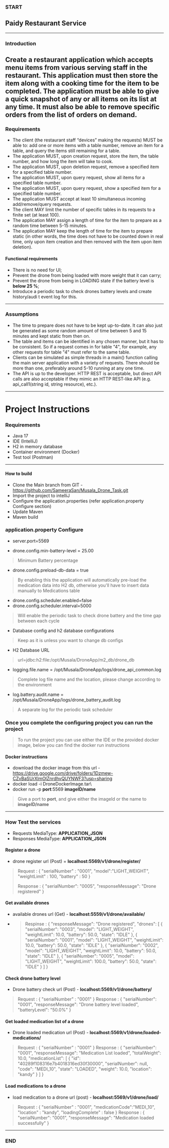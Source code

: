 ### START

## Paidy Restaurant Service
---
### Introduction

Create a restaurant application which accepts menu items from various serving staff in the restaurant. This application must then store the item along with a cooking time for the item to be completed. The application must be able to give a quick snapshot of any or all items on its list at any time. It must also be able to remove specific orders from the list of orders on demand.
---

### Requirements

- The client (the restaurant staff “devices” making the requests) MUST be able to: add one or more items with a table number, remove an item for a table, and query the items still remaining for a table.
- The application MUST, upon creation request, store the item, the table number, and how long the item will take to cook.
- The application MUST, upon deletion request, remove a specified item for a specified table number.
- The application MUST, upon query request, show all items for a specified table number.
- The application MUST, upon query request, show a specified item for a specified table number.
- The application MUST accept at least 10 simultaneous incoming add/remove/query requests.
- The client MAY limit the number of specific tables in its requests to a finite set (at least 100).
- The application MAY assign a length of time for the item to prepare as a random time between 5-15 minutes.
- The application MAY keep the length of time for the item to prepare static (in other words, the time does not have to be counted down in real time, only upon item creation and then removed with the item upon item deletion).

#### Functional requirements

- There is no need for UI;
- Prevent the drone from being loaded with more weight that it can carry;
- Prevent the drone from being in LOADING state if the battery level is **below 25
%**;
- Introduce a periodic task to check drones battery levels and create history/audi
  t event log for this.
---

### Assumptions
- The time to prepare does not have to be kept up-to-date. It can also just be generated as some random amount of time between 5 and 15 minutes and kept static from then on.
- The table and items can be identified in any chosen manner, but it has to be consistent. So if a request comes in for table "4", for example, any other requests for table "4" must refer to the same table.
- Clients can be simulated as simple threads in a main() function calling the main server application with a variety of requests. There should be more than one, preferably around 5-10 running at any one time.
- The API is up to the developer. HTTP REST is acceptable, but direct API calls are also acceptable if they mimic an HTTP REST-like API (e.g. api_call1(string id, string resource), etc.).


---

# Project Instructions

### Requirements

- Java 17
- IDE (IntelliJ)
- H2 in memory database
- Container environment (Docker)
- Test tool (Postman)
---

#### How to build

- Clone the Main branch from  GIT - https://github.com/SameeraSan/Musala_Drone_Task.git
- Import the project to intelliJ
- Configure the application.properties (refer application.property Configure section)
- Update Maven
- Maven build

### application.property Configure

- server.port=5569

- drone.config.min-battery-level = 25.00 
> Minimum Battery percentage
- drone.config.preload-db-data = true
> By enabling this the application will automatically pre-load the medication data into H2 db, otherwise you'll have to insert data manually to Medications table
> 

- drone.config.scheduler.enabled=false
- drone.config.scheduler.interval=5000
> Will enable the periodic task to check drone battery and the time gap between each cycle
> 
- Database config and h2 database configurations 
> Keep as it is unless you want to change db configs
> 
- H2 Database URL
> url=jdbc:h2:file:/opt/Musala/DroneApp/m2_db/drone_db
> 
- logging.file.name = /opt/Musala/DroneApp/logs/drone_api_common.log
> Complete log file name and the location, please change according to the environment
>
- log.battery.audit.name = /opt/Musala/DroneApp/logs/drone_battery_audit.log
> A separate log for the periodic task scheduler
> 
### Once you complete the configuring project you can run the project 
> To run the project you can use either the IDE or the provided docker image, below you can find the docker run instructions
> 
#### Docker instructions

- download the docker image from this url - https://drive.google.com/drive/folders/1Dzmew-CZvBaSUrXlmOlZnrdhvQUYNWF3?usp=sharing
- docker load -i DroneDockerImage.tar\
- docker run -p **port**:5569 **imageID/name**
> Give a port to **port**, and give either the imageId or the name to **imageID/name**

--- 


### How Test the services

- Requests MediaType: **APPLICATION_JSON**
- Responses MediaType: **APPLICATION_JSON**

#### Register a drone
- drone register url (Post) = **localhost:5569/v1/drone/register/**
> Request : {
"serialNumber" : "0001",
"model":"LIGHT_WEIGHT",
"weightLimit" : 100,
"battery" : 50
}
> 
> Response : {
"serialNumber": "0005",
"responseMessage": "Drone registered"
}
> 
#### Get available drones
- available drones url (Get) - **localhost:5559/v1/drone/available/**
- > Respinse : {
  "responseMessage": "Drone registered",
  "drones": [
  {
  "serialNumber": "0003",
  "model": "LIGHT_WEIGHT",
  "weightLimit": 10.0,
  "battery": 50.0,
  "state": "IDLE"
  },
  {
  "serialNumber": "0001",
  "model": "LIGHT_WEIGHT",
  "weightLimit": 10.0,
  "battery": 50.0,
  "state": "IDLE"
  },
  {
  "serialNumber": "0002",
  "model": "LIGHT_WEIGHT",
  "weightLimit": 10.0,
  "battery": 50.0,
  "state": "IDLE"
  },
  {
  "serialNumber": "0005",
  "model": "LIGHT_WEIGHT",
  "weightLimit": 100.0,
  "battery": 50.0,
  "state": "IDLE"
  }
  ]
  }
  > 
#### Check drone battery level
- Drone battery check url (Post) - **localhost:5569/v1/drone/battery/**
> Request : {
"serialNumber" : "0001"
}
> Response : {
"serialNumber": "0001",
"responseMessage": "Drone battery level loaded",
"batteryLevel": "50.0%"
}
> 
#### Get loaded medication list of a drone
- Drone loaded medication url (Post) - **localhost:5569/v1/drone/loaded-medications/**
> Request : {
"serialNumber" : "0001"
}
> Response : {
"serialNumber": "0001",
"responseMessage": "Medication List loaded",
"totalWeight": 10.0,
"medicationList": [
{
"id": "40289f108316e7b4018316ed30f30000",
"serialNumber": null,
"code": "MEDI_10",
"state": "LOADED",
"weight": 10.0,
"location": "kandy"
}
]
}
> 
#### Load medications to a drone
- load medication to a drone url (post) - **localhost:5569/v1/drone/load/**
> Request : {
"serialNumber" : "0001",
"medicationCode":"MEDI_10",
"location" : "kandy",
"loadingComplete" : false
}
> Response : {
"serialNumber": "0001",
"responseMessage": "Medication loaded successfully"
}
> 
---

### END